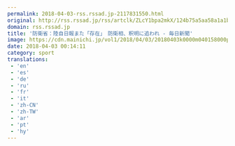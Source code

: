 ```yaml
---
permalink: 2018-04-03-rss.rssad.jp-2117831550.html
original: http://rss.rssad.jp/rss/artclk/ZLcY1bpa2mkX/124b75a5aa58a1a1b112c809ad0818bf?ul=K4AsdD6ch6SawH4PB3Woew8rbpEft8U054K71LJRLq6I5oIqQfM_9j9F8kOGpQVei02m3rqr4HsIAEq4JoyOpN9CnUYC
domain: rss.rssad.jp
title: '防衛省：陸自日報また「存在」　防衛相、釈明に追われ - 毎日新聞'
image: https://cdn.mainichi.jp/vol1/2018/04/03/20180403k0000m040158000p/9.jpg?2
date: 2018-04-03 00:14:11
category: sport
translations: 
 - 'en'
 - 'es'
 - 'de'
 - 'ru'
 - 'fr'
 - 'it'
 - 'zh-CN'
 - 'zh-TW'
 - 'ar'
 - 'pt'
 - 'hy'
---
```



